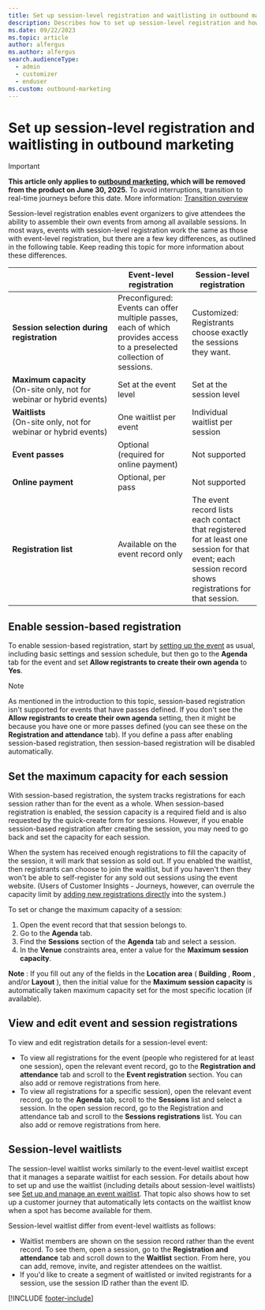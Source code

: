 ```yaml
---
title: Set up session-level registration and waitlisting in outbound marketing
description: Describes how to set up session-level registration and how it differs from event-level registration in outbound marketing.
ms.date: 09/22/2023
ms.topic: article
author: alfergus
ms.author: alfergus
search.audienceType: 
  - admin
  - customizer
  - enduser
ms.custom: outbound-marketing
---
```


# Set up session-level registration and waitlisting in outbound marketing

> [!IMPORTANT]
> **This article only applies to [outbound marketing](user-guide.md), which will be removed from the product on June 30, 2025.** To avoid interruptions, transition to real-time journeys before this date. More information: [Transition overview](transition-overview.md)

Session-level registration enables event organizers to give attendees the ability to assemble their own events from among all available sessions. In most ways, events with session-level registration work the same as those with event-level registration, but there are a few key differences, as outlined in the following table. Keep reading this topic for more information about these differences.

|   | **Event-level registration** | **Session-level registration** |
| --- | --- | --- |
| **Session&nbsp;selection&nbsp;during registration** | Preconfigured: Events can offer multiple passes, each of which provides access to a preselected collection of sessions. | Customized: Registrants choose exactly the sessions they want. |
| **Maximum capacity**<br/>(On-site only, not for webinar or hybrid events) | Set at the event level | Set at the session level |
| **Waitlists**<br/>(On-site only, not for webinar or hybrid events) | One waitlist per event | Individual waitlist per session |
| **Event passes** | Optional (required for online payment) | Not supported |
| **Online payment** | Optional, per pass | Not supported |
| **Registration list** | Available on the event record only | The event record lists each contact that registered for at least one session for that event; each session record shows registrations for that session. |

## Enable session-based registration

To enable session-based registration, start by [setting up the event](set-up-event.md) as usual, including basic settings and session schedule, but then go to the **Agenda** tab for the event and set **Allow registrants to create their own agenda** to **Yes**.

> [!NOTE]
> As mentioned in the introduction to this topic, session-based registration isn't supported for events that have passes defined. If you don't see the **Allow registrants to create their own agenda** setting, then it might be because you have one or more passes defined (you can see these on the **Registration and attendance** tab). If you define a pass after enabling session-based registration, then session-based registration will be disabled automatically.

## Set the maximum capacity for each session

With session-based registration, the system tracks registrations for each session rather than for the event as a whole. When session-based registration is enabled, the session capacity is a required field and is also requested by the quick-create form for sessions. However, if you enable session-based registration after creating the session, you may need to go back and set the capacity for each session.

When the system has received enough registrations to fill the capacity of the session, it will mark that session as sold out. If you enabled the waitlist, then registrants can choose to join the waitlist, but if you haven't then they won't be able to self-register for any sold out sessions using the event website. (Users of Customer Insights - Journeys, however, can overrule the capacity limit by [adding new registrations directly](invite-register-house-event-attendees.md) into the system.)

To set or change the maximum capacity of a session:

1. Open the event record that that session belongs to.
2. Go to the **Agenda** tab.
3. Find the **Sessions** section of the **Agenda** tab and select a session.
4. In the **Venue** constraints area, enter a value for the **Maximum session capacity**.

**Note** : If you fill out any of the fields in the **Location area** ( **Building** , **Room** , and/or **Layout** ), then the initial value for the **Maximum session capacity** is automatically taken maximum capacity set for the most specific location (if available).

## View and edit event and session registrations

To view and edit registration details for a session-level event:

- To view all registrations for the event (people who registered for at least one session), open the relevant event record, go to the **Registration and attendance** tab and scroll to the **Event registration** section. You can also add or remove registrations from here.
- To view all registrations for a specific session), open the relevant event record, go to the **Agenda** tab, scroll to the **Sessions** list and select a session. In the open  session record, go to the Registration and attendance tab and scroll to the **Sessions registrations** list. You can also add or remove registrations from here.

## Session-level waitlists

The session-level waitlist works similarly to the event-level waitlist except that it manages a separate waitlist for each session. For details about how to set up and use the waitlist (including details about session-level waitlists) see [Set up and manage an event waitlist](event-waitlist.md). That topic also shows how to set up a customer journey that automatically lets contacts on the waitlist know when a spot has become available for them.

Session-level waitlist differ from event-level waitlists as follows:

- Waitlist members are shown on the session record rather than the event record. To see them, open a session, go to the **Registration and attendance** tab and scroll down to the **Waitlist** section. From here, you can add, remove, invite, and register attendees on the waitlist.
- If you'd like to create a segment of waitlisted or invited registrants for a session, use the session ID rather than the event ID.

[!INCLUDE [footer-include](./includes/footer-banner.md)]
